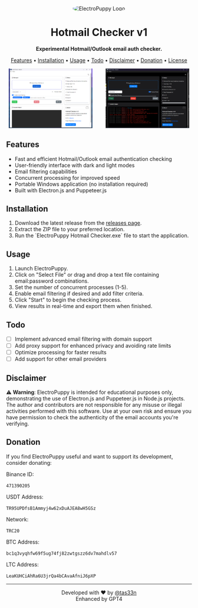 <p align="center">
  <img src="https://raw.githubusercontent.com/tas33n/ElectroPuppy-Hotmail-Checker/main/assets/icons/win/icon.ico" alt="ElectroPuppy Logo" width="200" style="border-radius:40%"/>
</p>

<h1 align="center">Hotmail Checker v1</h1>

<p align="center">
  <strong>Experimental Hotmail/Outlook email auth checker.</strong>
</p>

<p align="center">
  <a href="#features">Features</a> •
  <a href="#installation">Installation</a> •
  <a href="#usage">Usage</a> •
  <a href="#todo">Todo</a> •
  <a href="#disclaimer">Disclaimer</a> •
  <a href="#donation">Donation</a> •
  <a href="#license">License</a>
</p>

<p align="center">
  <img src="https://raw.githubusercontent.com/tas33n/ElectroPuppy-Hotmail-Checker/main/assets/preview-light.png" alt="ElectroPuppy Light Mode" width="45%"/>
  &nbsp; &nbsp; &nbsp; &nbsp;
  <img src="https://raw.githubusercontent.com/tas33n/ElectroPuppy-Hotmail-Checker/main/assets/preview-dark.png" alt="ElectroPuppy Dark Mode" width="45%"/>
</p>

## Features

- Fast and efficient Hotmail/Outlook email authentication checking
- User-friendly interface with dark and light modes
- Email filtering capabilities
- Concurrent processing for improved speed
- Portable Windows application (no installation required)
- Built with Electron.js and Puppeteer.js

## Installation

1. Download the latest release from the [releases page](https://github.com/tas33n/ElectroPuppy-Hotmail-Checker/releases).
2. Extract the ZIP file to your preferred location.
3. Run the \`ElectroPuppy Hotmail Checker.exe\` file to start the application.

## Usage

1. Launch ElectroPuppy.
2. Click on "Select File" or drag and drop a text file containing email:password combinations.
3. Set the number of concurrent processes (1-5).
4. Enable email filtering if desired and add filter criteria.
5. Click "Start" to begin the checking process.
6. View results in real-time and export them when finished.

## Todo

- [ ] Implement advanced email filtering with domain support
- [ ] Add proxy support for enhanced privacy and avoiding rate limits
- [ ] Optimize processing for faster results
- [ ] Add support for other email providers

## Disclaimer

⚠️ **Warning**: ElectroPuppy is intended for educational purposes only, demonstrating the use of Electron.js and Puppeteer.js in Node.js projects. The author and contributors are not responsible for any misuse or illegal activities performed with this software. Use at your own risk and ensure you have permission to check the authenticity of the email accounts you're verifying.

## Donation

If you find ElectroPuppy useful and want to support its development, consider donating:

Binance ID:

```
471390205
```

USDT Address:

```
TR95UPDfsB1Ammyj4w62xDuAJEA8wH5GSz
```

Network:

```
TRC20
```

BTC Address:

```
bc1q3vyqhfw69f5ug74fj82zwtgszz6dv7mahdlv57
```

LTC Address:

```
LeaKUHCiAhRa6U3jrQa4bCAvaAfniJ6pXP
```

---

<p align="center">
  Developed with ❤️ by <a href="https://github.com/tas33n">@tas33n</a>
  <br>
  Enhanced  by GPT4
</p>
